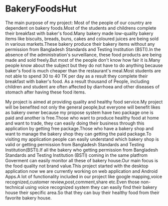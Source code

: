 # BakeryFoodsHut
The main purpose of my project:
Most of the people of our country are dependent on bakery foods.Most of the students and childrens complete their breakfast with baker's food.Many bakery made low-quality bakery items like biscuits, breads, buns, cakes and coloured juices are being sold in various markets.These bakery produce their bakery items without any permission from Bangladesh Standards and Testing Institution (BSTI).In the absence of the administration's surveillance, these food products are being made and sold freely.But most of the people don't know how fair it is.Many people know about the subject but they do not have to do anything because baker's food is much cheaper than the restaurant's meal.Most students are not able to spend 30 to 40 TK  per day as a result they complete their breakfast with baker's food. As a result thousand of People, including children and student are often affected by diarrhoea and other diseases of stomach after having these food items.

My project is aimed at providing quality and healthy food service.My project will be benefited not only the general people,but everyone will benefit likes as bakery owner because my propose system have two package one is paid and another is free.Those who want to produce healthy food at home and want to trade, they can easily doing their business through this application by getting free package.Those who have a bakery shop and want to manage the bakery shop they can getting the paid package.To visiting  my application people can easily understand which bakery shop is valid or getting permission from Bangladesh Standards and Testing Institution(BSTI).If all the bakery who getting permission from Bangladesh Standards and Testing Institution (BSTI) coming in the same platfrom Goverment can easily monitor all these of bakery house.Our main focus is the food quality not brand value.This project started with the desktop application now we are currently working on web application and Android Apps.A lot of functionality included in our project like google mapping,voice recognized,customer review,post,comment,share etc.Even those non-technical using voice recognized system they can easily find their bakery house their specific area.So that they can buy their healthy food from their favorite bakery house.
